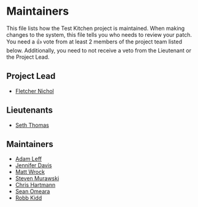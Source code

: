 # Maintainers

This file lists how the Test Kitchen project is maintained. When making changes
to the system, this file tells you who needs to review your patch. You need a :+1: vote
from at least 2 members of the project team listed below. Additionally, you need to not
receive a veto from the Lieutenant or the Project Lead.

## Project Lead

* [Fletcher Nichol](https://github.com/fnichol)

## Lieutenants
* [Seth Thomas](https://github.com/cheeseplus)

## Maintainers

* [Adam Leff](https://github.com/adamleff)
* [Jennifer Davis](https://github.com/iennae)
* [Matt Wrock](https://github.com/mwrock)
* [Steven Murawski](http://github.com/smurawski)
* [Chris Hartmann](https://github.com/chris-rock)
* [Sean Omeara](http://github.com/someara)
* [Robb Kidd](https://github.com/robbkidd)
